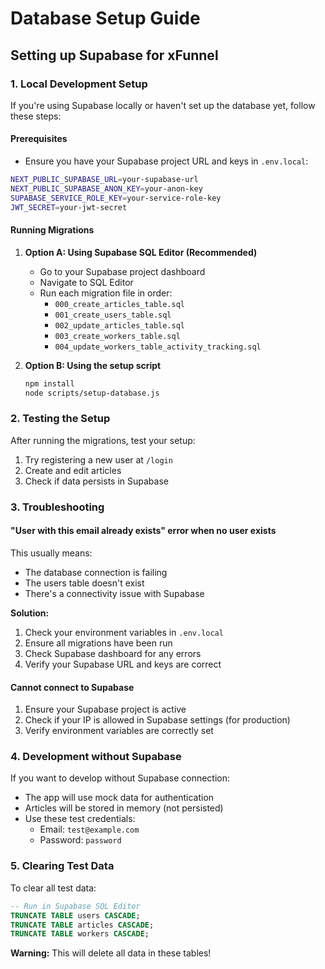 # Database Setup Guide

## Setting up Supabase for xFunnel

### 1. Local Development Setup

If you're using Supabase locally or haven't set up the database yet, follow these steps:

#### Prerequisites
- Ensure you have your Supabase project URL and keys in `.env.local`:
```bash
NEXT_PUBLIC_SUPABASE_URL=your-supabase-url
NEXT_PUBLIC_SUPABASE_ANON_KEY=your-anon-key
SUPABASE_SERVICE_ROLE_KEY=your-service-role-key
JWT_SECRET=your-jwt-secret
```

#### Running Migrations

1. **Option A: Using Supabase SQL Editor (Recommended)**
   - Go to your Supabase project dashboard
   - Navigate to SQL Editor
   - Run each migration file in order:
     - `000_create_articles_table.sql`
     - `001_create_users_table.sql`
     - `002_update_articles_table.sql`
     - `003_create_workers_table.sql`
     - `004_update_workers_table_activity_tracking.sql`

2. **Option B: Using the setup script**
   ```bash
   npm install
   node scripts/setup-database.js
   ```

### 2. Testing the Setup

After running the migrations, test your setup:

1. Try registering a new user at `/login`
2. Create and edit articles
3. Check if data persists in Supabase

### 3. Troubleshooting

#### "User with this email already exists" error when no user exists
This usually means:
- The database connection is failing
- The users table doesn't exist
- There's a connectivity issue with Supabase

**Solution:**
1. Check your environment variables in `.env.local`
2. Ensure all migrations have been run
3. Check Supabase dashboard for any errors
4. Verify your Supabase URL and keys are correct

#### Cannot connect to Supabase
1. Ensure your Supabase project is active
2. Check if your IP is allowed in Supabase settings (for production)
3. Verify environment variables are correctly set

### 4. Development without Supabase

If you want to develop without Supabase connection:
- The app will use mock data for authentication
- Articles will be stored in memory (not persisted)
- Use these test credentials:
  - Email: `test@example.com`
  - Password: `password`

### 5. Clearing Test Data

To clear all test data:
```sql
-- Run in Supabase SQL Editor
TRUNCATE TABLE users CASCADE;
TRUNCATE TABLE articles CASCADE;
TRUNCATE TABLE workers CASCADE;
```

**Warning:** This will delete all data in these tables!
